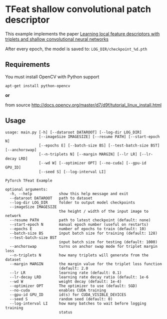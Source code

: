 # TFeat shallow convolutional patch descriptor

This example implements the paper [Learning local feature descriptors with
triplets and shallow convolutional neural
networks](http://www.iis.ee.ic.ac.uk/%7Evbalnt/shallow_descr/TFeat_paper.pdf)

After every epoch, the model is saved to: `LOG_DIR/checkpoint_%d.pth`

## Requirements

You must install OpenCV with Python support

`apt-get install python-opencv`

**or**

from source
http://docs.opencv.org/master/d7/d9f/tutorial_linux_install.html


## Usage
```
usage: main.py [-h] [--dataroot DATAROOT] [--log-dir LOG_DIR]
               [--imageSize IMAGESIZE] [--resume PATH] [--start-epoch N]
               [--epochs E] [--batch-size BS] [--test-batch-size BST] [--anchorswap]
               [--n-triplets N] [--margin MARGIN] [--lr LR] [--lr-decay LRD]
               [--wd W] [--optimizer OPT] [--no-cuda] [--gpu-id GPU_ID]
               [--seed S] [--log-interval LI]

PyTorch TFeat Example

optional arguments:
  -h, --help            show this help message and exit
  --dataroot DATAROOT   path to dataset
  --log-dir LOG_DIR     folder to output model checkpoints
  --imageSize IMAGESIZE
                        the height / width of the input image to network
  --resume PATH         path to latest checkpoint (default: none)
  --start-epoch N       manual epoch number (useful on restarts)
  --epochs E            number of epochs to train (default: 10)
  --batch-size BS       input batch size for training (default: 128)
  --test-batch-size BST
                        input batch size for testing (default: 1000)
  --anchorswap          turns on anchor swap mode for triplet margin loss
  --n-triplets N        how many triplets will generate from the dataset
  --margin MARGIN       the margin value for the triplet loss function
                        (default: 2.0
  --lr LR               learning rate (default: 0.1)
  --lr-decay LRD        learning rate decay ratio (default: 1e-6
  --wd W                weight decay (default: 1e-4)
  --optimizer OPT       The optimizer to use (default: SGD)
  --no-cuda             enables CUDA training
  --gpu-id GPU_ID       id(s) for CUDA_VISIBLE_DEVICES
  --seed S              random seed (default: 0)
  --log-interval LI     how many batches to wait before logging training
                        status

```
